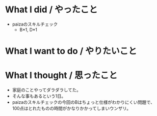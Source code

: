 # What I did / やったこと
- paizaのスキルチェック
  - B\*1, D\*1

# What I want to do / やりたいこと

# What I thought / 思ったこと
- 家庭のことやってダラダラしてた。
- そんな事もあるという1日。
- paizaのスキルチェックの今回のBはちょっと仕様がわかりにくい問題で、100点はとれたものの時間がかなりかかってしまいウンザリ。
